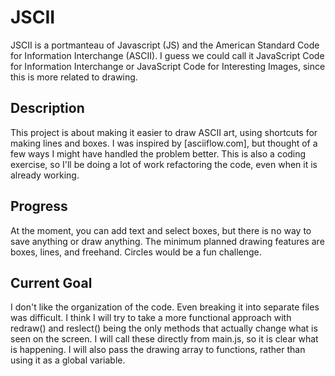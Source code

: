 # JSCII

JSCII is a portmanteau of Javascript (JS) and the American Standard Code for Information Interchange (ASCII). I guess we could call it JavaScript Code for Information Interchange or JavaScript Code for Interesting Images, since this is more related to drawing.

## Description

This project is about making it easier to draw ASCII art, using shortcuts for making lines and boxes. I was inspired by [asciiflow.com], but thought of a few ways I might have handled the problem better. This is also a coding exercise, so I'll be doing a lot of work refactoring the code, even when it is already working.

## Progress

At the moment, you can add text and select boxes, but there is no way to save anything or draw anything. The minimum planned drawing features are boxes, lines, and freehand. Circles would be a fun challenge.

## Current Goal

I don't like the organization of the code. Even breaking it into separate files was difficult. I think I will try to take a more functional approach with redraw() and reslect() being the only methods that actually change what is seen on the screen. I will call these directly from main.js, so it is clear what is happening. I will also pass the drawing array to functions, rather than using it as a global variable.
